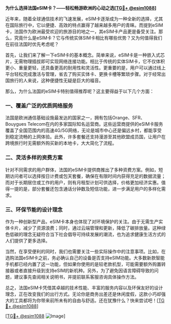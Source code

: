 **为什么选择法国eSIM卡？——轻松畅游欧洲的心动之选[[TG💪+ @esim1088](https://t.me/s/esim1088)]**

近年来，随着全球通信技术的飞速发展，eSIM卡逐渐成为一种全新的选择，尤其在国际旅行中，它以便捷、高效的特点赢得了越来越多用户的青睐。而提到eSIM卡，法国作为欧洲最受欢迎的旅游目的地之一，其eSIM卡产品更是备受关注。那么，究竟什么是eSIM卡？它与传统实体SIM卡相比有哪些优势？又为何值得我们在前往法国时优先考虑呢？

首先，让我们来了解一下eSIM卡的基本概念。简单来说，eSIM卡是一种嵌入式芯片，无需物理插拔即可实现网络连接功能。相比于传统的实体SIM卡，它不仅体积更小、重量更轻，还具备更高的耐用性和灵活性。更重要的是，用户可以通过线上平台轻松完成激活与管理，省去了购买实体卡、更换卡槽等繁琐步骤。对于经常出国旅行的人来说，这种便捷性无疑是巨大的福音。

那么，为什么法国的eSIM卡特别值得推荐呢？这主要得益于以下几个方面：

### 一、覆盖广泛的优质网络服务

法国是欧洲通信基础设施最发达的国家之一，拥有包括Orange、SFR、Bouygues Telecom在内的多家国际知名运营商。这些运营商提供的eSIM卡服务覆盖了全国范围内的高速4G/5G网络，无论是城市中心还是偏远乡村，都能享受到稳定流畅的上网体验。此外，许多套餐还支持漫游至其他欧盟成员国，让用户在跨境旅行时无需额外购买新的本地卡，大大简化了流程。

### 二、灵活多样的资费方案

针对不同需求的用户群体，法国的eSIM卡提供商推出了多种资费方案。例如，短期访问者可以选择按日计费或包天套餐，确保在有限时间内获得充足的数据流量；而对于长期居住或工作的用户，则有月租型计划可供选择，价格更加经济实惠。值得一提的是，部分套餐还包含通话分钟数及短信功能，进一步满足用户的多样化需求。

### 三、环保节能的设计理念

作为一种创新型产品，eSIM卡本身也体现了对环境保护的关注。由于无需生产实体卡片，减少了资源浪费；同时，通过云端管理和更新，降低了碳排放量。这种绿色低碳的理念无疑符合当下社会倡导可持续发展的潮流，也为追求健康生活方式的人们提供了更多选择。

当然，在享受便利的同时，我们也需要关注一些实际操作中的注意事项。比如，在选购法国eSIM卡之前，务必确认自己的设备是否支持eSIM功能。大多数新款智能手机都已经内置了这一功能，但如果你使用的是较老款机型，可能需要额外购置转接器或者直接升级到支持eSIM的新机种。另外，为了避免因语言障碍导致的问题，建议事先查阅相关说明书，并提前联系客服咨询具体操作方法。

总之，法国eSIM卡凭借其卓越的技术性能、丰富的服务内容以及环保友好的设计理念，正在改变我们的出行方式。无论你是商务出差还是休闲度假，这款小巧却强大的工具都将为你带来前所未有的自由与舒适。还在犹豫什么？快来尝试吧！[[TG💪+ @esim1088](https://t.me/s/esim1088)]

[[TG💪+ @esim1088](https://t.me/s/esim1088) ![Image](https://i.postimg.cc/4NQfJmqS/Snipaste-2025-05-13-00-14-12.png)]